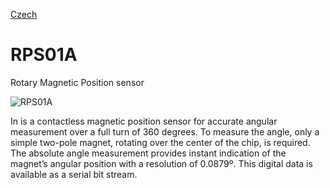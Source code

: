 
[Czech](./README.cs.md)
<!--- module --->
# RPS01A
<!--- Emodule --->

<!--- subtitle --->Rotary Magnetic Position sensor<!--- Esubtitle --->

![RPS01A](/doc/img/RPS01A_top_big.jpg)

<!--- description --->In is a contactless magnetic position sensor for accurate angular measurement over a full turn of 360 degrees. To measure the angle, only a simple two-pole magnet, rotating over the center of the chip, is required. The absolute angle measurement provides instant indication of the magnet’s angular position with a resolution of 0.0879º. This digital data is available as a serial bit stream.<!--- Edescription --->
            